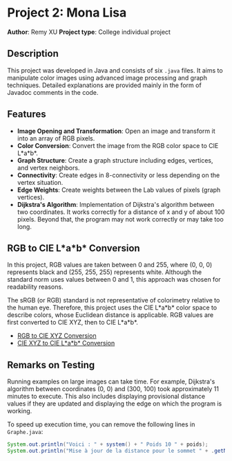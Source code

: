 # Project 2: Mona Lisa

**Author**: Remy XU
**Project type**: College individual project

## Description

This project was developed in Java and consists of six `.java` files. It aims to manipulate color images using advanced image processing and graph techniques. Detailed explanations are provided mainly in the form of Javadoc comments in the code.

## Features

- **Image Opening and Transformation**: Open an image and transform it into an array of RGB pixels.
- **Color Conversion**: Convert the image from the RGB color space to CIE L\*a\*b\*.
- **Graph Structure**: Create a graph structure including edges, vertices, and vertex neighbors.
- **Connectivity**: Create edges in 8-connectivity or less depending on the vertex situation.
- **Edge Weights**: Create weights between the Lab values of pixels (graph vertices).
- **Dijkstra's Algorithm**: Implementation of Dijkstra's algorithm between two coordinates. It works correctly for a distance of x and y of about 100 pixels. Beyond that, the program may not work correctly or may take too long.

## RGB to CIE L\*a\*b\* Conversion

In this project, RGB values are taken between 0 and 255, where (0, 0, 0) represents black and (255, 255, 255) represents white. Although the standard norm uses values between 0 and 1, this approach was chosen for readability reasons.

The sRGB (or RGB) standard is not representative of colorimetry relative to the human eye. Therefore, this project uses the CIE L\*a\*b\* color space to describe colors, whose Euclidean distance is applicable. RGB values are first converted to CIE XYZ, then to CIE L\*a\*b\*.

- [RGB to CIE XYZ Conversion](http://www.brucelindbloom.com/index.html?Eqn_RGB_to_XYZ.html)
- [CIE XYZ to CIE L\*a\*b\* Conversion](https://en.wikipedia.org/wiki/Lab_color_space)

## Remarks on Testing

Running examples on large images can take time. For example, Dijkstra's algorithm between coordinates (0, 0) and (300, 100) took approximately 11 minutes to execute. This also includes displaying provisional distance values if they are updated and displaying the edge on which the program is working.

To speed up execution time, you can remove the following lines in `Graphe.java`:

```java
System.out.println("Voici : " + system() + " Poids 10 " + poids);
System.out.println("Mise à jour de la distance pour le sommet " + .getNom());
